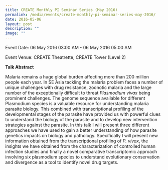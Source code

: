 ```yaml
---
title: CREATE Monthly PI Seminar Series (May 2016)
permalink: /media/events/create-monthly-pi-seminar-series-may-2016/
date: 2016-05-06
layout: post
description: ""
image: ""
---
```


Event Date: 06 May 2016 03:00 AM - 06 May 2016 05:00 AM

Event Venue: CREATE Theatrette, CREATE Tower (Level 2)

**Talk Abstract**

Malaria remains a huge global burden affecting more than 200 million people each year. In SE Asia tackling the malaria problem faces a number of unique challenges with drug resistance, zoonotic malaria and the large number of the exceptionally difficult to threat _Plasmodium vivax_ being prominent challenges. The genome sequence available for different Plasmodium species is a valuable resource for understanding malaria parasite biology. This combined with transcriptional profiling of the developmental stages of the parasite have provided us with powerful clues to understand the biology of the parasite and to develop new intervention strategies against the parasite. In this talk I will present three different approaches we have used to gain a better understanding of how parasite genetics impacts on biology and pathology. Specifically I will present new information obtained from the transcriptional profiling of _P. vivax_, the insights we have obtained from the characterization of controlled human infection studies and finally a novel comparative transcriptomic approach involving six plasmodium species to understand evolutionary conservation and divergence as a tool to identify novel drug targets.
